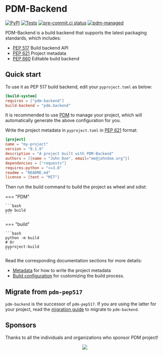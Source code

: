 # PDM-Backend

[![PyPI](https://img.shields.io/pypi/v/pdm-pep517?label=PyPI)](https://pypi.org/project/pdm-pep517)
[![Tests](https://github.com/pdm-project/pdm-pep517/actions/workflows/ci.yml/badge.svg)](https://github.com/pdm-project/pdm-pep517/actions/workflows/ci.yml)
[![pre-commit.ci status](https://results.pre-commit.ci/badge/github/pdm-project/pdm-pep517/master.svg)](https://results.pre-commit.ci/latest/github/pdm-project/pdm-pep517/master)
[![pdm-managed](https://img.shields.io/badge/pdm-managed-blueviolet)](https://pdm.fming.dev)

PDM-Backend is a build backend that supports the latest packaging standards, which includes:

- [PEP 517] Build backend API
- [PEP 621] Project metadata
- [PEP 660] Editable build backend

[PEP 517]: https://www.python.org/dev/peps/pep-0517/
[PEP 621]: https://www.python.org/dev/peps/pep-0621/
[PEP 660]: https://www.python.org/dev/peps/pep-0660/

## Quick start

To use it as PEP 517 build backend, edit your `pyproject.toml` as below:

```toml
[build-system]
requires = ["pdm-backend"]
build-backend = "pdm.backend"
```

It is recommended to use [PDM] to manage your project, which will automatically generate the above configuration for you.

[PDM]: https://pdm.fming.dev

Write the project metadata in `pyproject.toml` in [PEP 621] format:

```toml
[project]
name = "my-project"
version = "0.1.0"
description = "A project built with PDM-Backend"
authors = [{name = "John Doe", email="me@johndoe.org"}]
dependencies = ["requests"]
requires-python = ">=3.8"
readme = "README.md"
license = {text = "MIT"}
```

Then run the build command to build the project as wheel and sdist:

=== "PDM"

    ```bash
    pdm build
    ```

=== "build"

    ```bash
    python -m build
    # Or
    pyproject-build
    ```

Read the corresponding documentation sections for more details:

- [Metadata](./metadata.md) for how to write the project metadata
- [Build configuration](./build_config.md) for customizing the build process.

## Migrate from `pdm-pep517`

`pdm-backend` is the successor of `pdm-pep517`. If you are using the latter for your project, read the [migration guide](./migration.md) to migrate to `pdm-backend`.

## Sponsors

Thanks to all the individuals and organizations who sponsor PDM project!

<p align="center">
    <a href="https://cdn.jsdelivr.net/gh/pdm-project/sponsors/sponsors.svg">
        <img src="https://cdn.jsdelivr.net/gh/pdm-project/sponsors/sponsors.svg"/>
    </a>
</p>
